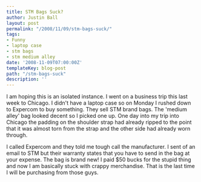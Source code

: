 ```yaml
---
title: STM Bags Suck?
author: Justin Ball
layout: post
permalink: "/2008/11/09/stm-bags-suck/"
tags:
- Funny
- laptop case
- stm bags
- stm medium alley
date: '2008-11-09T07:00:00Z'
templateKey: blog-post
path: "/stm-bags-suck"
description: ''
---
```


I am hoping this is an isolated instance. I went on a business trip this last week to Chicago. I didn't have a laptop case so on Monday I rushed down to Expercom to buy something. They sell STM brand bags. The 'medium alley' bag looked decent so I picked one up. One day into my trip into Chicago the padding on the shoulder strap had already ripped to the point that it was almost torn from the strap and the other side had already worn through.

I called Expercom and they told me tough call the manufacturer. I sent of an email to STM but their warranty states that you have to send in the bag at your expense. The bag is brand new! I paid $50 bucks for the stupid thing and now I am basically stuck with crappy merchandise. That is the last time I will be purchasing from those guys.

